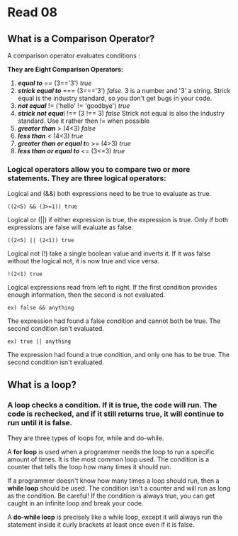 # Read 08

## What is a Comparison Operator? 

A comparison operator evaluates conditions :

**They are Eight Comparison Operators:** 
1. ***equal to*** ==  (3=='3') *true*
2. ***strick equal to*** ===  (3==='3') *false.* 3 is a number and '3' a string. Strick equal is the industry standard, so you don't get bugs in your code. 
3. ***not equal*** != ('hello' != 'goodbye') *true*  
4. ***strick not equa***l !== (3 !== 3) *false* Strick  not equal is also the industry standard. Use it rather then != when possible
5. ***greater than*** > (4<3) *false* 
6. ***less than*** < (4<3) *true* 
7. ***greater than or equal t***o >= (4>3) *true* 
8. ***less than or equal to*** <= (3<=3) *true* 

### Logical operators allow you to compare two or more statements. They are three logical operators: 

Logical and (&&) both expressions need to be true to evaluate as true. 
~~~
((2<5) && (3>=1)) true 
~~~ 

Logical or (||) if either expression is true, the expression is true. 
Only if both expressions are false will evaluate as false. 
~~~
((2<5) || (2<1)) true  
~~~ 

Logical not (!) take a single boolean value and inverts it. If it was false without the logical not, it is now true and vice versa.  
~~~
!(2<1) true
~~~
Logical expressions read from left to right. If the first condition provides enough information, then the second is not evaluated. 
~~~
ex) false && anything 
~~~
The expression had found a false condition and cannot both be true. The second condition isn't evaluated.
~~~
ex) true || anything 
~~~
The expression had found a true condition, and only one has to be true. The second condition isn't evaluated.  

## What is a loop? 

### A loop checks a condition. If it is true, the code will run. The code is rechecked, and if it still returns true, it will continue to run until it is false.  

They are three types of loops for, while and do-while. 

A **for loop** is used when a programmer needs the loop to run a specific amount of times. It is the most common loop used. The condition is a counter that tells the loop how many times it should run.

If a programmer doesn't know how many times a loop should run, then a **while loop** should be used. The condition isn't a counter and will run as long as the condition. Be careful! If the condition is always true, you can get caught in an infinite loop and break your code. 

A **do-while loop** is precisely like a while loop, except it will always run the statement inside it curly brackets at least once even if it is false. 


